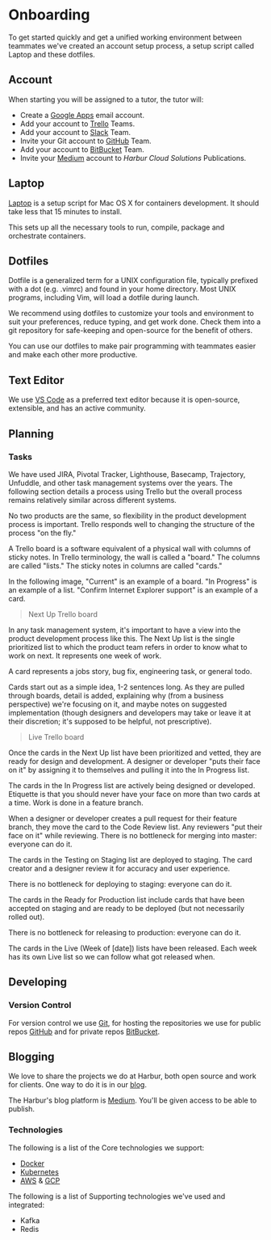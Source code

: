 # Onboarding

To get started quickly and get a unified working environment between teammates we've created an account setup process, a setup script called Laptop and these dotfiles.

## Account

When starting you will be assigned to a tutor, the tutor will:

* Create a [Google Apps] email account.
* Add your account to [Trello] Teams.
* Add your account to [Slack] Team.
* Invite your Git account to [GitHub] Team.
* Add your account to [BitBucket] Team.
* Invite your [Medium] account to *Harbur Cloud Solutions* Publications.

[Google Apps]: https://admin.google.com/harbur.io/AdminHome
[Trello]: https://trello.com
[Slack]: https://harbur.slack.com
[GitHub]: https://github.com/harbur/
[BitBucket]: https://bitbucket.org/harbur/
[Medium]: https://medium.com/

## Laptop

[Laptop] is a setup script for Mac OS X for containers development. It should take less that 15 minutes to install.

This sets up all the necessary tools to run, compile, package and orchestrate containers.

[Laptop]: https://github.com/harbur/laptop

## Dotfiles

Dotfile is a generalized term for a UNIX configuration file, typically prefixed with a dot (e.g. .vimrc) and found in your home directory. Most UNIX programs, including Vim, will load a dotfile during launch.

We recommend using dotfiles to customize your tools and environment to suit your preferences, reduce typing, and get work done. Check them into a git repository for safe-keeping and open-source for the benefit of others.

You can use our dotfiles to make pair programming with teammates easier and make each other more productive.

## Text Editor

We use [VS Code] as a preferred text editor because it is open-source, extensible, and has an active community.

[VS Code]: https://code.visualstudio.com/

## Planning

### Tasks

We have used JIRA, Pivotal Tracker, Lighthouse, Basecamp, Trajectory, Unfuddle, and other task management systems over the years. The following section details a process using Trello but the overall process remains relatively similar across different systems.

No two products are the same, so flexibility in the product development process is important. Trello responds well to changing the structure of the process "on the fly."

A Trello board is a software equivalent of a physical wall with columns of sticky notes. In Trello terminology, the wall is called a "board." The columns are called "lists." The sticky notes in columns are called "cards."

In the following image, "Current" is an example of a board. "In Progress" is an example of a list. "Confirm Internet Explorer support" is an example of a card.

> Next Up Trello board

In any task management system, it's important to have a view into the product development process like this. The Next Up list is the single prioritized list to which the product team refers in order to know what to work on next. It represents one week of work.

A card represents a jobs story, bug fix, engineering task, or general todo.

Cards start out as a simple idea, 1-2 sentences long. As they are pulled through boards, detail is added, explaining why (from a business perspective) we're focusing on it, and maybe notes on suggested implementation (though designers and developers may take or leave it at their discretion; it's supposed to be helpful, not prescriptive).

> Live Trello board

Once the cards in the Next Up list have been prioritized and vetted, they are ready for design and development. A designer or developer "puts their face on it" by assigning it to themselves and pulling it into the In Progress list.

The cards in the In Progress list are actively being designed or developed. Etiquette is that you should never have your face on more than two cards at a time. Work is done in a feature branch.

When a designer or developer creates a pull request for their feature branch, they move the card to the Code Review list. Any reviewers "put their face on it" while reviewing.
There is no bottleneck for merging into master: everyone can do it.

The cards in the Testing on Staging list are deployed to staging. The card creator and a designer review it for accuracy and user experience.

There is no bottleneck for deploying to staging: everyone can do it.

The cards in the Ready for Production list include cards that have been accepted on staging and are ready to be deployed (but not necessarily rolled out).

There is no bottleneck for releasing to production: everyone can do it.

The cards in the Live (Week of [date]) lists have been released. Each week has its own Live list so we can follow what got released when.

## Developing

### Version Control

For version control we use [Git], for hosting the repositories we use for public repos [GitHub] and for private repos [BitBucket].

[Git]: https://git-scm.com/
[GitHub]: http://github.com/harbur
[BitBucket]: https://bitbucket.org/harbur/

## Blogging

We love to share the projects we do at Harbur, both open source and work for clients. One way to do it is in our [blog].

The Harbur's blog platform is [Medium]. You'll be given access to be able to publish.

[blog]: https://blog.harbur.io
[medium]: https://medium.com

### Technologies

The following is a list of the Core technologies we support:

* [Docker]
* [Kubernetes]
* [AWS] & [GCP]

The following is a list of Supporting technologies we've used and integrated:

* Kafka
* Redis

[Docker]: https://docker.com
[Kubernetes]: https://kubernetes.io
[AWS]: https://aws.amazon.com
[GCP]: https://cloud.google.com
